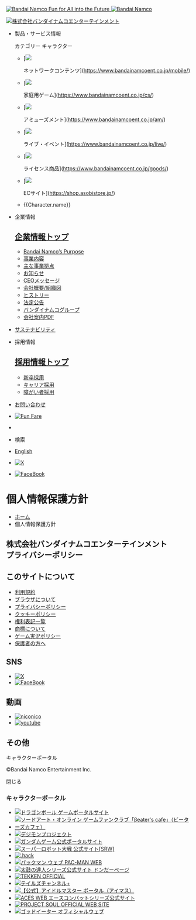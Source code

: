  [![Bandai Namco Fun for All into the Future](/groupHeader/logo/groupLogo-01.svg) ![Bandai Namco](/groupHeader/logo/groupLogo-01-sp.svg)](https://www.bandainamcoent.co.jp/)

[![株式会社バンダイナムコエンターテインメント](/groupHeader/logo/companyLogo.svg)](https://www.bandainamcoent.co.jp/)

* 製品・サービス情報
    
    カテゴリー キャラクター
    
    * [![](/img/common/img_network.svg?20220401)
        
        ネットワークコンテンツ](https://www.bandainamcoent.co.jp/mobile/)
    * [![](/img/common/img_consumer.svg?20220401)
        
        家庭用ゲーム](https://www.bandainamcoent.co.jp/cs/)
    * [![](/img/common/img_amusement.svg)
        
        アミューズメント](https://www.bandainamcoent.co.jp/am/)
    * [![](/img/common/img_microphone.svg?20220401)
        
        ライブ・イベント](https://www.bandainamcoent.co.jp/live/)
    * [![](/img/common/img_license.svg?20220401)
        
        ライセンス商品](https://www.bandainamcoent.co.jp/goods/)
    * [![](/img/common/img_asobi_store.png)
        
        ECサイト](https://shop.asobistore.jp/)
    
    *   {{Character.name}}
    
* 企業情報
    
    [企業情報トップ](https://www.bandainamcoent.co.jp/corporate/)
    ------------------------------------------------------
    
    * [Bandai Namco’s Purpose](https://www.bandainamcoent.co.jp/corporate/#philosophy)
    * [事業内容](https://www.bandainamcoent.co.jp/corporate/#description)
    * [主な事業拠点](https://www.bandainamcoent.co.jp/corporate/#directory)
    * [お知らせ](https://www.bandainamcoent.co.jp/corporate/press/top/)
    * [CEOメッセージ](https://www.bandainamcoent.co.jp/corporate/#message)
    * [会社概要/組織図](https://www.bandainamcoent.co.jp/corporate/overview/detail/)
    * [ヒストリー](https://www.bandainamcoent.co.jp/corporate/history/)
    * [法定公告](https://www.bandainamcoent.co.jp/finance/)
    * [バンダイナムコグループ](https://www.bandainamcoent.co.jp/corporate/group/)
    * [会社案内PDF](https://www.bandainamcoent.co.jp/corporate/doc/bne_corporate_profile_Japanese.pdf?20240827)
    
* [サステナビリティ](https://www.bandainamcoent.co.jp/sustainability/)
* 採用情報
    
    [採用情報トップ](https://www.bandainamcoent.co.jp/job/)
    ------------------------------------------------
    
    * [新卒採用](https://www.bandainamcoent.co.jp/job/2026/)
    * [キャリア採用](https://www.bandainamcoent.co.jp/job/career/)
    * [障がい者採用](https://www.bandainamcoent.co.jp/job/challenged/)
    
* [お問い合わせ](https://www.bandainamcoent.co.jp/info/contact.html)
* [![Fun Fare](/img/common/logo_funfare.svg)](https://funfare.bandainamcoent.co.jp/)
*   [](https://021fund.bn-ent.net/)

* 検索
* [English](https://www.bandainamcoent.co.jp/english/)

* [![X](/img/common/icon_x.svg)](https://twitter.com/bnei876)
* [![FaceBook](/img/common/icon_facebook.svg)](https://www.facebook.com/bandainamcoentertainment)

 

個人情報保護方針
========

* [ホーム](https://www.bandainamcoent.co.jp/)
* 個人情報保護方針

株式会社バンダイナムコエンターテインメント  
プライバシーポリシー
----------------------------------

このサイトについて
---------

* [利用規約](https://www.bandainamcoent.co.jp/info/)
* [ブラウザについて](https://www.bandainamcoent.co.jp/info/browser.html)
* [プライバシーポリシー](https://www.bandainamcoent.co.jp/info/privacy/)
* [クッキーポリシー](https://legal.bandainamcoent.co.jp/privacy/cookie-jp)
* [権利表記一覧](https://www.bandainamcoent.co.jp/cs/copyright/)
* [商標について](https://www.bandainamcoent.co.jp/mobile/trademarks.html)
* [ゲーム実況ポリシー](https://www.bandainamcoent.co.jp/info/videopolicy/)
* [保護者の方へ](https://www.bandainamcoent.co.jp/caution_g/)

SNS
---

* [![X](/img/common/icon_x.svg)](https://twitter.com/bnei876)
* [![FaceBook](/img/common/icon_facebook.svg)](https://www.facebook.com/bandainamcoentertainment)

動画
--

* [![niconico](/img/common/icon_niconico.png)](https://ch.nicovideo.jp/bandainamcoentertainment)
* [![youtube](/img/common/icon_youtube.svg)](https://www.youtube.com/channel/UCqly9F4Fr_jf2Y1Cy5hacRg)

その他
---

キャラクターポータル

©Bandai Namco Entertainment Inc.

閉じる

### キャラクターポータル

* [![ドラゴンボール ゲームポータルサイト](/img/common/bnr_dbportal.jpg)](https://dbgame.bn-ent.net/)
* [![ソードアート・オンライン ゲームファンクラブ「βeater's cafe」（ビーターズカフェ）](/img/common/bnr_sao.jpg)](https://sao-game.jp/)
* [![デジモンプロジェクト](/img/common/bnr_project.png?20220401)](https://digimon-gameportal.bn-ent.net/)
* [![ガンダムゲーム公式ポータルサイト](/img/common/bnr_logo_gpg.png?20191216)](https://ggame.jp/)
* [![スーパーロボット大戦 公式サイト[SRW]](/img/common/bnr_srw.jpg)](https://www.suparobo.jp/)
* [![.hack](/img/common/bnr_dothack.jpg)](https://hack.bn-ent.net/)
* [![パックマン ウェブ PAC-MAN WEB](/img/common/bnr_pacweb.jpg)](https://pacman.com/jp/)
* [![太鼓の達人シリーズ公式サイト ドンだーページ](/img/common/bnr_donda.png)](https://taiko-ch.net/)
* [![TEKKEN OFFICIAL](/img/common/bnr_tekken.jpg)](https://www.tekken-official.jp/)
* [![テイルズチャンネル+](/img/common/bnr_talesch.jpg)](https://tales-ch.jp/)
* [![【公式】アイドルマスター ポータル（アイマス）](/img/common/bnr_imas.png?20230306)](https://idolmaster-official.jp/)
* [![ACES WEB エースコンバットシリーズ公式サイト](/img/common/bnr_aces.jpg)](https://www.acecombat.jp/)
* [![PROJECT SOUL OFFICIAL WEB SITE](/img/common/bnr_soul.jpg)](https://projectsoul.bn-ent.net/)
* [![ゴッドイーター オフィシャルウェブ](/img/common/bnr_goteater.png)](https://www.godeater.jp/)